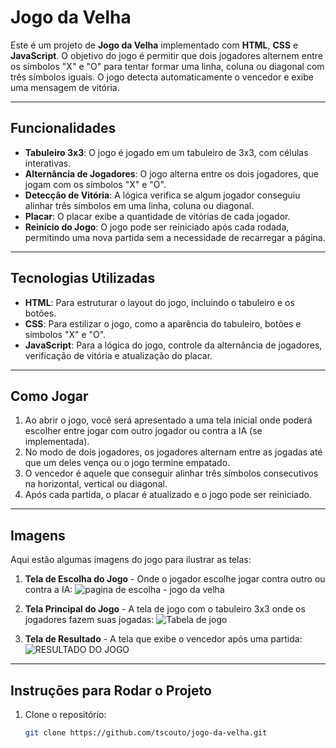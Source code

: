 # Jogo da Velha

Este é um projeto de **Jogo da Velha** implementado com **HTML**, **CSS** e **JavaScript**. O objetivo do jogo é permitir que dois jogadores alternem entre os símbolos "X" e "O" para tentar formar uma linha, coluna ou diagonal com três símbolos iguais. O jogo detecta automaticamente o vencedor e exibe uma mensagem de vitória.

---

## Funcionalidades

- **Tabuleiro 3x3**: O jogo é jogado em um tabuleiro de 3x3, com células interativas.
- **Alternância de Jogadores**: O jogo alterna entre os dois jogadores, que jogam com os símbolos "X" e "O".
- **Detecção de Vitória**: A lógica verifica se algum jogador conseguiu alinhar três símbolos em uma linha, coluna ou diagonal.
- **Placar**: O placar exibe a quantidade de vitórias de cada jogador.
- **Reinício do Jogo**: O jogo pode ser reiniciado após cada rodada, permitindo uma nova partida sem a necessidade de recarregar a página.

---

## Tecnologias Utilizadas

- **HTML**: Para estruturar o layout do jogo, incluindo o tabuleiro e os botões.
- **CSS**: Para estilizar o jogo, como a aparência do tabuleiro, botões e símbolos "X" e "O".
- **JavaScript**: Para a lógica do jogo, controle da alternância de jogadores, verificação de vitória e atualização do placar.

---

## Como Jogar

1. Ao abrir o jogo, você será apresentado a uma tela inicial onde poderá escolher entre jogar com outro jogador ou contra a IA (se implementada).
2. No modo de dois jogadores, os jogadores alternam entre as jogadas até que um deles vença ou o jogo termine empatado.
3. O vencedor é aquele que conseguir alinhar três símbolos consecutivos na horizontal, vertical ou diagonal.
4. Após cada partida, o placar é atualizado e o jogo pode ser reiniciado.

---

## Imagens

Aqui estão algumas imagens do jogo para ilustrar as telas:

1. **Tela de Escolha do Jogo** - Onde o jogador escolhe jogar contra outro ou contra a IA:
   ![pagina de escolha - jogo da velha](https://github.com/user-attachments/assets/a8e588c6-595f-4826-94ad-d5ab16f1812b)


2. **Tela Principal do Jogo** - A tela de jogo com o tabuleiro 3x3 onde os jogadores fazem suas jogadas:
  ![Tabela de jogo ](https://github.com/user-attachments/assets/ae5f71cd-1d06-4a58-9493-5ee4de5c6a73)


3. **Tela de Resultado** - A tela que exibe o vencedor após uma partida:
  ![RESULTADO DO JOGO](https://github.com/user-attachments/assets/c1d9e379-50ad-4b4f-b92c-e1f86656a2bf)


---

## Instruções para Rodar o Projeto

1. Clone o repositório:
   ```bash
   git clone https://github.com/tscouto/jogo-da-velha.git
